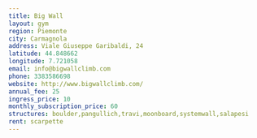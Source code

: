```yaml
---
title: Big Wall
layout: gym
region: Piemonte
city: Carmagnola
address: Viale Giuseppe Garibaldi, 24
latitude: 44.848662
longitude: 7.721058
email: info@bigwallclimb.com
phone: 3383586698
website: http://www.bigwallclimb.com/
annual_fee: 25
ingress_price: 10
monthly_subscription_price: 60
structures: boulder,pangullich,travi,moonboard,systemwall,salapesi
rent: scarpette
---
```


